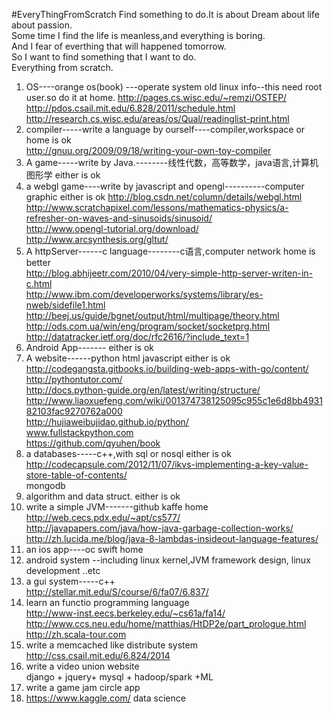 #EveryThingFromScratch
Find something to do.It is about Dream about life about passion.   
Some time I find the life is meanless,and everything is boring.   
And I fear of everthing that will happened tomorrow.   
So I want to find something that I want to do.   
Everything from scratch.   
1. OS----orange os(book) ---operate system   old linux info--this need root user.so do it at home.
   http://pages.cs.wisc.edu/~remzi/OSTEP/
   http://pdos.csail.mit.edu/6.828/2011/schedule.html
   http://research.cs.wisc.edu/areas/os/Qual/readinglist-print.html    
2. compiler-----write a language by ourself----compiler,workspace or home is ok   
  http://gnuu.org/2009/09/18/writing-your-own-toy-compiler    
3. A game-----write by Java.--------线性代数，高等数学，java语言,计算机图形学  either is ok    
4. a webgl game----write by javascript and opengl----------computer graphic   either is ok
  http://blog.csdn.net/column/details/webgl.html    
  http://www.scratchapixel.com/lessons/mathematics-physics/a-refresher-on-waves-and-sinusoids/sinusoid/   
  http://www.opengl-tutorial.org/download/     
  http://www.arcsynthesis.org/gltut/     
5. A httpServer------c language--------c语言,computer network   home is better    
  http://blog.abhijeetr.com/2010/04/very-simple-http-server-writen-in-c.html    
  http://www.ibm.com/developerworks/systems/library/es-nweb/sidefile1.html   
  http://beej.us/guide/bgnet/output/html/multipage/theory.html   
  http://ods.com.ua/win/eng/program/socket/socketprg.html   
  http://datatracker.ietf.org/doc/rfc2616/?include_text=1   
6. Android App-------                                           either is ok   
7. A website------python html javascript                        either is ok  
   http://codegangsta.gitbooks.io/building-web-apps-with-go/content/   
   http://pythontutor.com/    
   http://docs.python-guide.org/en/latest/writing/structure/     
   http://www.liaoxuefeng.com/wiki/001374738125095c955c1e6d8bb493182103fac9270762a000     
   http://hujiaweibujidao.github.io/python/     
   www.fullstackpython.com    
   https://github.com/qyuhen/book    
8. a databases-----c++,with sql or nosql                        either is ok  
  http://codecapsule.com/2012/11/07/ikvs-implementing-a-key-value-store-table-of-contents/    
  mongodb   
9. algorithm and data struct.                                   either is ok    
10. write a simple JVM-------github kaffe                         home 
   http://web.cecs.pdx.edu/~apt/cs577/    
   http://javapapers.com/java/how-java-garbage-collection-works/    
   http://zh.lucida.me/blog/java-8-lambdas-insideout-language-features/    
11. an ios app----oc swift                                       home    
12. android system --including linux kernel,JVM framework design, linux development ..etc       
13. a gui system-----c++    
  http://stellar.mit.edu/S/course/6/fa07/6.837/    
14. learn an functio programming language      
  http://www-inst.eecs.berkeley.edu/~cs61a/fa14/      
  http://www.ccs.neu.edu/home/matthias/HtDP2e/part_prologue.html     
  http://zh.scala-tour.com    
15. write a memcached like distribute system    
  http://css.csail.mit.edu/6.824/2014    
16. write a video union website    
  django + jquery+ mysql + hadoop/spark +ML    
17. write a game jam circle app    
18. https://www.kaggle.com/ data science    
